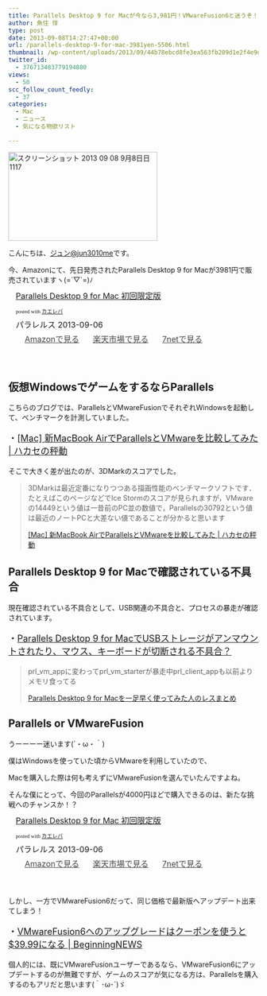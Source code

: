 ```yaml
---
title: Parallels Desktop 9 for Macが今なら3,981円！VMwareFusion6と迷うぞ！
author: 魚住 惇
type: post
date: 2013-09-08T14:27:47+00:00
url: /parallels-desktop-9-for-mac-3981yen-5506.html
thumbnail: /wp-content/uploads/2013/09/44b78ebcd8fe3ea563fb209d1e2f4e9d1.png
twitter_id:
  - 376713483779194880
views:
  - 50
scc_follow_count_feedly:
  - 37
categories:
  - Mac
  - ニュース
  - 気になる物欲リスト

---
```

<img decoding="async" loading="lazy" title="スクリーンショット 2013-09-08 9月8日日1117.png" src="/wp-content/uploads/2013/09/44b78ebcd8fe3ea563fb209d1e2f4e9d.png" alt="スクリーンショット 2013 09 08 9月8日日1117" width="300" height="179" border="0" />

<!--more-->

こんにちは、[ジュン@jun3010me][1]です。

今、Amazonにて、先日発売されたParallels Desktop 9 for Macが3981円で販売されていますヽ(=´▽\`=)ﾉ

<div class="kaerebalink-box" style="text-align: left; padding-bottom: 20px; font-size: medium; /zoom: 1; overflow: hidden;">
  <div class="kaerebalink-image" style="float: left; margin: 0 15px 10px 0;">
    <a href="http://www.amazon.co.jp/exec/obidos/ASIN/B00EUMXK3S/jn050191-22/ref=nosim/" rel="nofollow" target="_blank"><img decoding="async" style="border: none;" src="http://ecx.images-amazon.com/images/I/41WBOYwSaiL._SL160_.jpg" alt="" /></a>
  </div>
  <div class="kaerebalink-info" style="line-height: 120%; /zoom: 1; overflow: hidden;">
    <div class="kaerebalink-name" style="margin-bottom: 10px; line-height: 120%;">
      <a href="http://www.amazon.co.jp/exec/obidos/ASIN/B00EUMXK3S/jn050191-22/ref=nosim/" rel="nofollow" target="_blank">Parallels Desktop 9 for Mac 初回限定版</a></p>
      <div class="kaerebalink-powered-date" style="font-size: 8pt; margin-top: 5px; font-family: verdana; line-height: 120%;">
        posted with <a href="http://kaereba.com" rel="nofollow" target="_blank">カエレバ</a>
      </div>
    </div>
    <div class="kaerebalink-detail" style="margin-bottom: 5px;">
      パラレルス 2013-09-06
    </div>
    <div class="kaerebalink-link1" style="margin-top: 10px; opacity: .80; filter: alpha(opacity=80);">
      <div class="shoplinkamazon" style="display: inline; margin-right: 5px; background: url('http://img.yomereba.com/simple5.gif') 0 0 no-repeat; padding: 2px 0 2px 18px; white-space: nowrap;">
        <a title="アマゾン" href="http://www.amazon.co.jp/gp/search?keywords=Parallels%20Desktop%209%20for%20Mac&__mk_ja_JP=%83J%83%5E%83J%83i&tag=jn050191-22" rel="nofollow" target="_blank">Amazonで見る</a>
      </div>
      <div class="shoplinkrakuten" style="display: inline; margin-right: 5px; background: url('http://img.yomereba.com/simple5.gif') 0 0 no-repeat; padding: 2px 0 2px 18px; white-space: nowrap;">
        <a title="楽天市場" href="http://hb.afl.rakuten.co.jp/hgc/0b392da9.3aef67b4.0b392daa.d09d4b3c/?pc=http%3A%2F%2Fsearch.rakuten.co.jp%2Fsearch%2Fmall%2FParallels%2520Desktop%25209%2520for%2520Mac%2F-%2Ff.1-p.1-s.1-sf.0-st.A-v.2%3Fx%3D0%26scid%3Daf_ich_link_urltxt%26m%3Dhttp%3A%2F%2Fm.rakuten.co.jp%2F" rel="nofollow" target="_blank">楽天市場で見る</a>
      </div>
      <div class="shoplinkseven" style="display: inline; margin-right: 5px; background: url('http://img.yomereba.com/simple5.gif') 0 0 no-repeat; padding: 2px 0 2px 18px; white-space: nowrap;">
        <a title="セブンネットショッピング" href="http://px.a8.net/svt/ejp?a8mat=25TN41+4Z7HV6+2N1Y+BW8O2&a8ejpredirect=http%3A%2F%2Fwww.7netshopping.jp%2Frelay%2Faffiliate%2FAnotherCompanyEntrance%2F%3FA8_PID%3Ds00000012319001%26VIEW_URL%3Dhttp%253A%252F%252Fwww.7netshopping.jp%252Fall%252Fsearch_result%252F-%252Fbprice%252Foff%252Fsort%252F0%252Fkword_in%252FParallels%252520Desktop%2525209%252520for%252520Mac%252FallGoods%252Fon%252Fsubmit.x%252F30%252Fdisp_result%252F1%252Fsubmit.y%252F9%252Fprvlg%252Foff%252Fnobuy%252Fon%252FsetProduct%252Foff%252Foop%252Fon%252Fctgy%252Fall%252FfromKeywordSearch%252Ftrue" rel="nofollow" target="_blank">7netで見る</a>
      </div>
    </div>
  </div>
  <div class="booklink-footer" style="clear: left;">
     
  </div>
</div>

## 仮想WindowsでゲームをするならParallels

こちらのブログでは、ParallelsとVMwareFusionでそれぞれWindowsを起動して、ベンチマークを計測していました。

<p style="font-size: 18px;">
  ・<a href="http://spacehubby.net/?p=262" target="_blank">[Mac] 新MacBook AirでParallelsとVMwareを比較してみた | ハカセの秤動</a>
</p>

そこで大きく差が出たのが、3DMarkのスコアでした。

> 3DMarkは最近定番になりつつある描画性能のベンチマークソフトです．たとえばこのページなどでIce Stormのスコアが見られますが，VMwareの14449という値は一昔前のPC並の数値で，Parallelsの30792という値は最近のノートPCと大差ない値であることが分かると思います
> 
> <p class="origin">
>   <a href="http://spacehubby.net/?p=262" target="new">[Mac] 新MacBook AirでParallelsとVMwareを比較してみた | ハカセの秤動</a>
> </p>

## Parallels Desktop 9 for Macで確認されている不具合

現在確認されている不具合として、USB関連の不具合と、プロセスの暴走が確認されています。

<p style="font-size: 18px;">
  ・<a href="http://applech2.com/archives/32442139.html" target="_blank">Parallels Desktop 9 for MacでUSBストレージがアンマウントされたり、マウス、キーボードが切断される不具合？</a>
</p>

> prl\_vm\_appに変わってprl\_vm\_starterが暴走中prl\_client\_appも以前よりメモリ食ってる
> 
> <p class="origin">
>   <a href="http://applech2.com/archives/32243628.html" target="new">Parallels Desktop 9 for Macを一足早く使ってみた人のレスまとめ</a>
> </p>

## Parallels or VMwareFusion

うーーーー迷います(´・ω・｀)

僕はWindowsを使っていた頃からVMwareを利用していたので、

Macを購入した際は何も考えずにVMwareFusionを選んでいたんですよね。

そんな僕にとって、今回のParallelsが4000円ほどで購入できるのは、新たな挑戦へのチャンスか！？

<div class="kaerebalink-box" style="text-align: left; padding-bottom: 20px; font-size: medium; /zoom: 1; overflow: hidden;">
  <div class="kaerebalink-image" style="float: left; margin: 0 15px 10px 0;">
    <a href="http://www.amazon.co.jp/exec/obidos/ASIN/B00EUMXK3S/jn050191-22/ref=nosim/" rel="nofollow" target="_blank"><img decoding="async" style="border: none;" src="http://ecx.images-amazon.com/images/I/41WBOYwSaiL._SL160_.jpg" alt="" /></a>
  </div>
  <div class="kaerebalink-info" style="line-height: 120%; /zoom: 1; overflow: hidden;">
    <div class="kaerebalink-name" style="margin-bottom: 10px; line-height: 120%;">
      <a href="http://www.amazon.co.jp/exec/obidos/ASIN/B00EUMXK3S/jn050191-22/ref=nosim/" rel="nofollow" target="_blank">Parallels Desktop 9 for Mac 初回限定版</a></p>
      <div class="kaerebalink-powered-date" style="font-size: 8pt; margin-top: 5px; font-family: verdana; line-height: 120%;">
        posted with <a href="http://kaereba.com" rel="nofollow" target="_blank">カエレバ</a>
      </div>
    </div>
    <div class="kaerebalink-detail" style="margin-bottom: 5px;">
      パラレルス 2013-09-06
    </div>
    <div class="kaerebalink-link1" style="margin-top: 10px; opacity: .80; filter: alpha(opacity=80);">
      <div class="shoplinkamazon" style="display: inline; margin-right: 5px; background: url('http://img.yomereba.com/simple5.gif') 0 0 no-repeat; padding: 2px 0 2px 18px; white-space: nowrap;">
        <a title="アマゾン" href="http://www.amazon.co.jp/gp/search?keywords=Parallels%20Desktop%209%20for%20Mac&__mk_ja_JP=%83J%83%5E%83J%83i&tag=jn050191-22" rel="nofollow" target="_blank">Amazonで見る</a>
      </div>
      <div class="shoplinkrakuten" style="display: inline; margin-right: 5px; background: url('http://img.yomereba.com/simple5.gif') 0 0 no-repeat; padding: 2px 0 2px 18px; white-space: nowrap;">
        <a title="楽天市場" href="http://hb.afl.rakuten.co.jp/hgc/0b392da9.3aef67b4.0b392daa.d09d4b3c/?pc=http%3A%2F%2Fsearch.rakuten.co.jp%2Fsearch%2Fmall%2FParallels%2520Desktop%25209%2520for%2520Mac%2F-%2Ff.1-p.1-s.1-sf.0-st.A-v.2%3Fx%3D0%26scid%3Daf_ich_link_urltxt%26m%3Dhttp%3A%2F%2Fm.rakuten.co.jp%2F" rel="nofollow" target="_blank">楽天市場で見る</a>
      </div>
      <div class="shoplinkseven" style="display: inline; margin-right: 5px; background: url('http://img.yomereba.com/simple5.gif') 0 0 no-repeat; padding: 2px 0 2px 18px; white-space: nowrap;">
        <a title="セブンネットショッピング" href="http://px.a8.net/svt/ejp?a8mat=25TN41+4Z7HV6+2N1Y+BW8O2&a8ejpredirect=http%3A%2F%2Fwww.7netshopping.jp%2Frelay%2Faffiliate%2FAnotherCompanyEntrance%2F%3FA8_PID%3Ds00000012319001%26VIEW_URL%3Dhttp%253A%252F%252Fwww.7netshopping.jp%252Fall%252Fsearch_result%252F-%252Fbprice%252Foff%252Fsort%252F0%252Fkword_in%252FParallels%252520Desktop%2525209%252520for%252520Mac%252FallGoods%252Fon%252Fsubmit.x%252F30%252Fdisp_result%252F1%252Fsubmit.y%252F9%252Fprvlg%252Foff%252Fnobuy%252Fon%252FsetProduct%252Foff%252Foop%252Fon%252Fctgy%252Fall%252FfromKeywordSearch%252Ftrue" rel="nofollow" target="_blank">7netで見る</a>
      </div>
    </div>
  </div>
  <div class="booklink-footer" style="clear: left;">
     
  </div>
</div>

しかし、一方でVMwareFusion6だって、同じ価格で最新版へアップデート出来てしまう！

<p style="font-size: 18px;">
  ・<a rel="nofollow" href="http://192.168.11.200:8000/vmwarefusion6-upgrade-39-99-coupon-code-5454.html" target="_blank">VMwareFusion6へのアップグレードはクーポンを使うと$39.99になる | BeginningNEWS</a>
</p>

個人的には、既にVMwareFusionユーザーであるなら、VMwareFusion6にアップデートするのが無難ですが、ゲームのスコアが気になる方は、Parallelsを購入するのもアリだと思います(｀･ω･´)ゞ

 [1]: https://twitter.com/jun3010me
